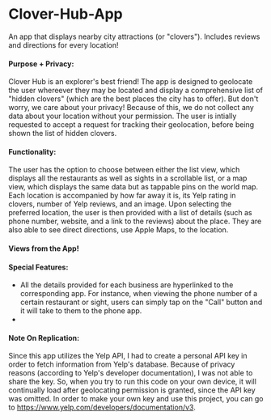 # Clover-Hub-App
An app that displays nearby city attractions (or "clovers"). Includes reviews and directions for every location!

#### Purpose + Privacy: 
Clover Hub is an explorer's best friend! The app is designed to geolocate the user whereever they may be located and display a comprehensive list of "hidden clovers" (which are the best places the city has to offer). 
But don't worry, we care about your privacy! Because of this, we do not collect any data about your location without your permission. The user is intially requested
to accept a request for tracking their geolocation, before being shown the list of hidden clovers. 

#### Functionality: 
The user has the option to choose between either the list view, which displays all the restaurants as well as sights in a scrollable list, or a map view,
which displays the same data but as tappable pins on the world map. Each location is accompanied by how far away it is, its Yelp rating in clovers, 
number of Yelp reviews, and an image. Upon selecting the preferred location, the user is then provided with a list of details (such as phone number,
website, and a link to the reviews) about the place. They are also able to see direct directions, use Apple Maps, to the location. 

#### Views from the App! 


#### Special Features:
- All the details provided for each business are hyperlinked to the corresponding app. For instance, when viewing the phone number of a certain restaurant or 
sight, users can simply tap on the "Call" button and it will take to them to the phone app. 
- 

#### Note On Replication:
Since this app utilizes the Yelp API, I had to create a personal API key in order to fetch information from Yelp's database. Because of privacy reasons
(according to Yelp's developer documentation), I was not able to share the key. So, when you try to run this code on your own device, it will continually
load after geolocating permission is granted, since the API key was omitted. In order to make your own key and use this project, you can go to 
https://www.yelp.com/developers/documentation/v3. 
